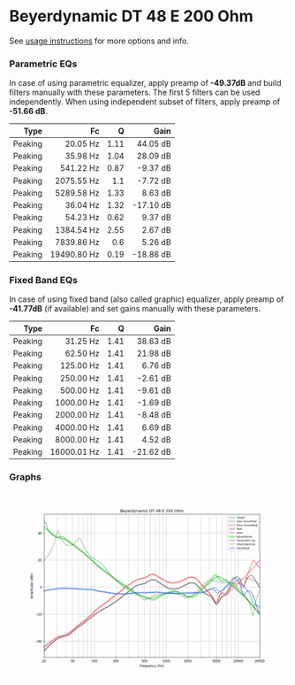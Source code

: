# Beyerdynamic DT 48 E 200 Ohm
See [usage instructions](https://github.com/jaakkopasanen/AutoEq#usage) for more options and info.

### Parametric EQs
In case of using parametric equalizer, apply preamp of **-49.37dB** and build filters manually
with these parameters. The first 5 filters can be used independently.
When using independent subset of filters, apply preamp of **-51.66 dB**.

| Type    | Fc          |    Q | Gain      |
|--------:|------------:|-----:|----------:|
| Peaking | 20.05 Hz    | 1.11 | 44.05 dB  |
| Peaking | 35.98 Hz    | 1.04 | 28.09 dB  |
| Peaking | 541.22 Hz   | 0.87 | -9.37 dB  |
| Peaking | 2075.55 Hz  | 1.1  | -7.72 dB  |
| Peaking | 5289.58 Hz  | 1.33 | 8.63 dB   |
| Peaking | 36.04 Hz    | 1.32 | -17.10 dB |
| Peaking | 54.23 Hz    | 0.62 | 9.37 dB   |
| Peaking | 1384.54 Hz  | 2.55 | 2.67 dB   |
| Peaking | 7839.86 Hz  | 0.6  | 5.26 dB   |
| Peaking | 19490.80 Hz | 0.19 | -18.86 dB |

### Fixed Band EQs
In case of using fixed band (also called graphic) equalizer, apply preamp of **-41.77dB**
(if available) and set gains manually with these parameters.

| Type    | Fc          |    Q | Gain      |
|--------:|------------:|-----:|----------:|
| Peaking | 31.25 Hz    | 1.41 | 38.63 dB  |
| Peaking | 62.50 Hz    | 1.41 | 21.98 dB  |
| Peaking | 125.00 Hz   | 1.41 | 6.76 dB   |
| Peaking | 250.00 Hz   | 1.41 | -2.61 dB  |
| Peaking | 500.00 Hz   | 1.41 | -9.61 dB  |
| Peaking | 1000.00 Hz  | 1.41 | -1.69 dB  |
| Peaking | 2000.00 Hz  | 1.41 | -8.48 dB  |
| Peaking | 4000.00 Hz  | 1.41 | 6.69 dB   |
| Peaking | 8000.00 Hz  | 1.41 | 4.52 dB   |
| Peaking | 16000.01 Hz | 1.41 | -21.62 dB |

### Graphs
![](./Beyerdynamic%20DT%2048%20E%20200%20Ohm.png)
